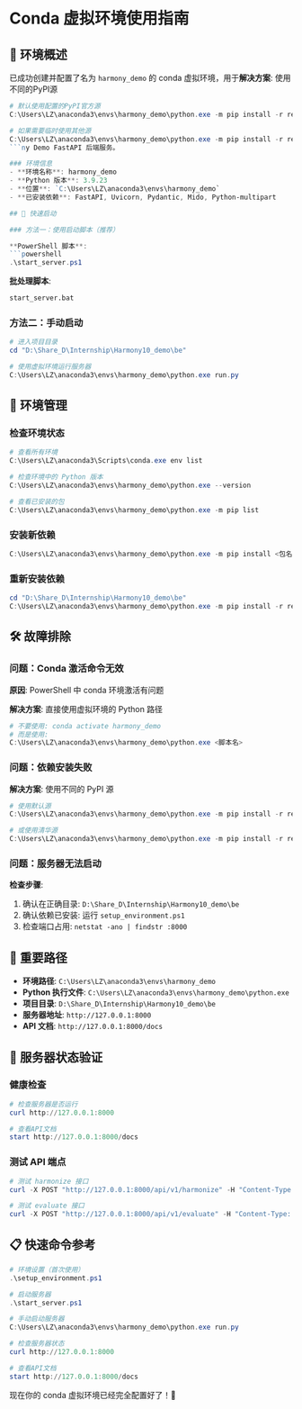 # Conda 虚拟环境使用指南

## 🎯 环境概述

已成功创建并配置了名为 `harmony_demo` 的 conda 虚拟环境，用于**解决方案**: 使用不同的PyPI源
```powershell
# 默认使用配置的PyPI官方源
C:\Users\LZ\anaconda3\envs\harmony_demo\python.exe -m pip install -r requirements.txt

# 如果需要临时使用其他源
C:\Users\LZ\anaconda3\envs\harmony_demo\python.exe -m pip install -r requirements.txt -i https://pypi.tuna.tsinghua.edu.cn/simple/
```ny Demo FastAPI 后端服务。

### 环境信息
- **环境名称**: harmony_demo  
- **Python 版本**: 3.9.23
- **位置**: `C:\Users\LZ\anaconda3\envs\harmony_demo`
- **已安装依赖**: FastAPI, Uvicorn, Pydantic, Mido, Python-multipart

## 🚀 快速启动

### 方法一：使用启动脚本（推荐）

**PowerShell 脚本**:
```powershell
.\start_server.ps1
```

**批处理脚本**:
```cmd
start_server.bat
```

### 方法二：手动启动

```powershell
# 进入项目目录
cd "D:\Share_D\Internship\Harmony10_demo\be"

# 使用虚拟环境运行服务器
C:\Users\LZ\anaconda3\envs\harmony_demo\python.exe run.py
```

## 🔧 环境管理

### 检查环境状态
```powershell
# 查看所有环境
C:\Users\LZ\anaconda3\Scripts\conda.exe env list

# 检查环境中的 Python 版本
C:\Users\LZ\anaconda3\envs\harmony_demo\python.exe --version

# 查看已安装的包
C:\Users\LZ\anaconda3\envs\harmony_demo\python.exe -m pip list
```

### 安装新依赖
```powershell
C:\Users\LZ\anaconda3\envs\harmony_demo\python.exe -m pip install <包名>
```

### 重新安装依赖
```powershell
cd "D:\Share_D\Internship\Harmony10_demo\be"
C:\Users\LZ\anaconda3\envs\harmony_demo\python.exe -m pip install -r requirements.txt
```

## 🛠️ 故障排除

### 问题：Conda 激活命令无效

**原因**: PowerShell 中 conda 环境激活有问题

**解决方案**: 直接使用虚拟环境的 Python 路径
```powershell
# 不要使用: conda activate harmony_demo
# 而是使用: 
C:\Users\LZ\anaconda3\envs\harmony_demo\python.exe <脚本名>
```

### 问题：依赖安装失败

**解决方案**: 使用不同的 PyPI 源
```powershell
# 使用默认源
C:\Users\LZ\anaconda3\envs\harmony_demo\python.exe -m pip install -r requirements.txt --index-url https://pypi.org/simple/

# 或使用清华源
C:\Users\LZ\anaconda3\envs\harmony_demo\python.exe -m pip install -r requirements.txt -i https://pypi.tuna.tsinghua.edu.cn/simple/
```

### 问题：服务器无法启动

**检查步骤**:
1. 确认在正确目录: `D:\Share_D\Internship\Harmony10_demo\be`
2. 确认依赖已安装: 运行 `setup_environment.ps1`
3. 检查端口占用: `netstat -ano | findstr :8000`

## 📍 重要路径

- **环境路径**: `C:\Users\LZ\anaconda3\envs\harmony_demo`
- **Python 执行文件**: `C:\Users\LZ\anaconda3\envs\harmony_demo\python.exe`
- **项目目录**: `D:\Share_D\Internship\Harmony10_demo\be`
- **服务器地址**: `http://127.0.0.1:8000`
- **API 文档**: `http://127.0.0.1:8000/docs`

## 🎵 服务器状态验证

### 健康检查
```powershell
# 检查服务器是否运行
curl http://127.0.0.1:8000

# 查看API文档
start http://127.0.0.1:8000/docs
```

### 测试 API 端点
```powershell
# 测试 harmonize 接口
curl -X POST "http://127.0.0.1:8000/api/v1/harmonize" -H "Content-Type: application/json" -d '{"version":"1.0","mode":"harmonize","duration_sec":10,"quantize":"1s","octave_base":"C4","key":"C major","return_mode":"bytes","events":[{"t_sec":0,"note":60}]}' --output test.mid

# 测试 evaluate 接口  
curl -X POST "http://127.0.0.1:8000/api/v1/evaluate" -H "Content-Type: application/json" -d '{"version":"1.0","mode":"evaluate","duration_sec":10,"quantize":"1s","octave_base":"C4","key":"C major","reference_id":"exercise_c_major_01","events":[{"t_sec":0,"note":60}]}'
```

## 📋 快速命令参考

```powershell
# 环境设置（首次使用）
.\setup_environment.ps1

# 启动服务器
.\start_server.ps1

# 手动启动服务器
C:\Users\LZ\anaconda3\envs\harmony_demo\python.exe run.py

# 检查服务器状态
curl http://127.0.0.1:8000

# 查看API文档
start http://127.0.0.1:8000/docs
```

现在你的 conda 虚拟环境已经完全配置好了！🎉